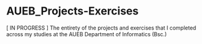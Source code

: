 # AUEB_Projects-Exercises
[ IN PROGRESS ]
The entirety of the projects and exercises that I completed across my studies at the AUEB Department of Informatics (Bsc.)
